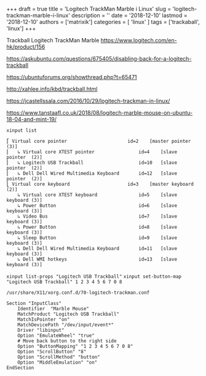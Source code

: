 +++
draft = true
title = 'Logitech TrackMan Marble i Linux'
slug = 'logitech-trackman-marble-i-linux'
description = ''
date = '2018-12-10'
lastmod = '2018-12-10'
authors = ['matrixik']
categories = [
  'linux'
]
tags = ['trackaball', 'linux']
+++

Trackball Logitech TrackMan Marble
https://www.logitech.com/en-hk/product/156

https://askubuntu.com/questions/675405/disabling-back-for-a-logitech-trackball

https://ubuntuforums.org/showthread.php?t=65471

http://xahlee.info/kbd/trackball.html

https://jcastellssala.com/2016/10/29/logitech-trackman-in-linux/

https://www.tanstaafl.co.uk/2018/08/logitech-marble-mouse-on-ubuntu-18-04-and-mint-19/

`xinput list`

```
⎡ Virtual core pointer                    	id=2	[master pointer  (3)]
⎜   ↳ Virtual core XTEST pointer              	id=4	[slave  pointer  (2)]
⎜   ↳ Logitech USB Trackball                  	id=10	[slave  pointer  (2)]
⎜   ↳ Dell Dell Wired Multimedia Keyboard     	id=12	[slave  pointer  (2)]
⎣ Virtual core keyboard                   	id=3	[master keyboard (2)]
    ↳ Virtual core XTEST keyboard             	id=5	[slave  keyboard (3)]
    ↳ Power Button                            	id=6	[slave  keyboard (3)]
    ↳ Video Bus                               	id=7	[slave  keyboard (3)]
    ↳ Power Button                            	id=8	[slave  keyboard (3)]
    ↳ Sleep Button                            	id=9	[slave  keyboard (3)]
    ↳ Dell Dell Wired Multimedia Keyboard     	id=11	[slave  keyboard (3)]
    ↳ Dell WMI hotkeys                        	id=13	[slave  keyboard (3)]
```

`xinput list-props "Logitech USB Trackball"`
`xinput set-button-map "Logitech USB Trackball" 1 2 3 4 5 6 7 0 8`

`/usr/share/X11/xorg.conf.d/70-logitech-trackman.conf`

```
Section "InputClass"
    Identifier  "Marble Mouse"
    MatchProduct "Logitech USB Trackball"
    MatchIsPointer "on"
    MatchDevicePath "/dev/input/event*"
    Driver "libinput"
    Option "EmulateWheel" "true"
    # Move back button to the right side
    Option "ButtonMapping" "1 2 3 4 5 6 7 0 8"
    Option "ScrollButton" "8"
    Option "ScrollMethod" "button"
    Option "MiddleEmulation" "on"
EndSection
```
